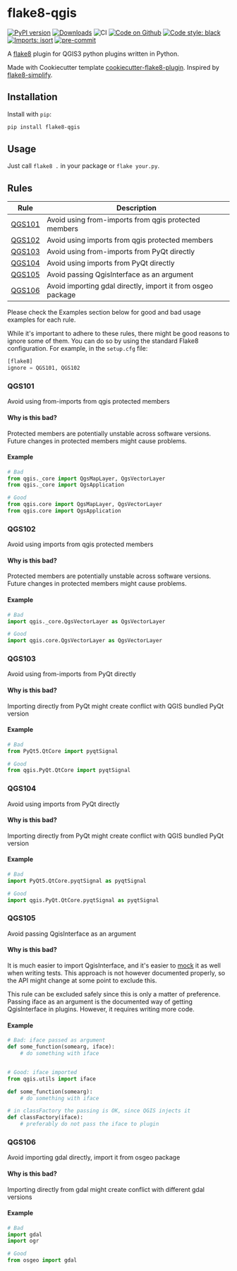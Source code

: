 # flake8-qgis
[![PyPI version](https://badge.fury.io/py/flake8-qgis.svg)](https://badge.fury.io/py/flake8-qgis)
[![Downloads](https://img.shields.io/pypi/dm/flake8-qgis.svg)](https://pypistats.org/packages/flake8-qgis)
![CI](https://github.com/GispoCoding/flake8-qgis/workflows/CI/badge.svg)
[![Code on Github](https://img.shields.io/badge/Code-GitHub-brightgreen)](https://github.com/GispoCoding/flake8-qgis)
[![Code style: black](https://img.shields.io/badge/code%20style-black-000000.svg)](https://github.com/psf/black)
[![Imports: isort](https://img.shields.io/badge/%20imports-isort-%231674b1?style=flat&labelColor=ef8336)](https://pycqa.github.io/isort/)
[![pre-commit](https://img.shields.io/badge/pre--commit-enabled-brightgreen?logo=pre-commit&logoColor=white)](https://github.com/pre-commit/pre-commit)


A [flake8](https://flake8.pycqa.org/en/latest/index.html) plugin for QGIS3 python plugins written in Python.


Made with Cookiecutter template [cookiecutter-flake8-plugin](https://github.com/MartinThoma/cookiecutter-flake8-plugin).
Inspired by [flake8-simplify](https://github.com/MartinThoma/flake8-simplify).

## Installation

Install with `pip`:

```bash
pip install flake8-qgis
```

## Usage

Just call `flake8 .` in your package or `flake your.py`.


## Rules
Rule | Description
--- | ---
[QGS101](#QGS101) | Avoid using from-imports from qgis protected members
[QGS102](#QGS102) | Avoid using imports from qgis protected members
[QGS103](#QGS103) | Avoid using from-imports from PyQt directly
[QGS104](#QGS104) | Avoid using imports from PyQt directly
[QGS105](#QGS105) | Avoid passing QgisInterface as an argument
[QGS106](#QGS106) | Avoid importing gdal directly, import it from osgeo package

Please check the Examples section below for good and bad usage examples for each rule.

While it's important to adhere to these rules, there might be good reasons to ignore some of them. You can do so by using the standard Flake8 configuration. For example, in the `setup.cfg` file:
```python
[flake8]
ignore = QGS101, QGS102
```


### QGS101

Avoid using from-imports from qgis protected members

#### Why is this bad?
Protected members are potentially unstable across software versions. Future changes in protected members might cause problems.

#### Example
```python
# Bad
from qgis._core import QgsMapLayer, QgsVectorLayer
from qgis._core import QgsApplication

# Good
from qgis.core import QgsMapLayer, QgsVectorLayer
from qgis.core import QgsApplication
```

### QGS102

Avoid using imports from qgis protected members

#### Why is this bad?
Protected members are potentially unstable across software versions. Future changes in protected members might cause problems.

#### Example

```python
# Bad
import qgis._core.QgsVectorLayer as QgsVectorLayer

# Good
import qgis.core.QgsVectorLayer as QgsVectorLayer
```

### QGS103

Avoid using from-imports from PyQt directly

#### Why is this bad?
Importing directly from PyQt might create conflict with QGIS bundled PyQt version

#### Example

```python
# Bad
from PyQt5.QtCore import pyqtSignal

# Good
from qgis.PyQt.QtCore import pyqtSignal
```

### QGS104

Avoid using imports from PyQt directly

#### Why is this bad?
Importing directly from PyQt might create conflict with QGIS bundled PyQt version

#### Example

```python
# Bad
import PyQt5.QtCore.pyqtSignal as pyqtSignal

# Good
import qgis.PyQt.QtCore.pyqtSignal as pyqtSignal
```

### QGS105

Avoid passing QgisInterface as an argument

#### Why is this bad?
It is much easier to import QgisInterface, and it's easier to [mock](https://github.com/GispoCoding/pytest-qgis#hooks) it as well when writing tests. This approach is not however documented properly, so the API might change at some point to exclude this.

This rule can be excluded safely since this is only a matter of preference. Passing iface as an argument is the documented way of getting QgisInterface in plugins. However, it requires writing more code.

#### Example

```python
# Bad: iface passed as argument
def some_function(somearg, iface):
    # do something with iface


# Good: iface imported
from qgis.utils import iface

def some_function(somearg):
    # do something with iface
```

```python
# in classFactory the passing is OK, since QGIS injects it
def classFactory(iface):
    # preferably do not pass the iface to plugin
```

### QGS106
Avoid importing gdal directly, import it from osgeo package

#### Why is this bad?
Importing directly from gdal might create conflict with different gdal versions

#### Example

```python
# Bad
import gdal
import ogr

# Good
from osgeo import gdal
```
